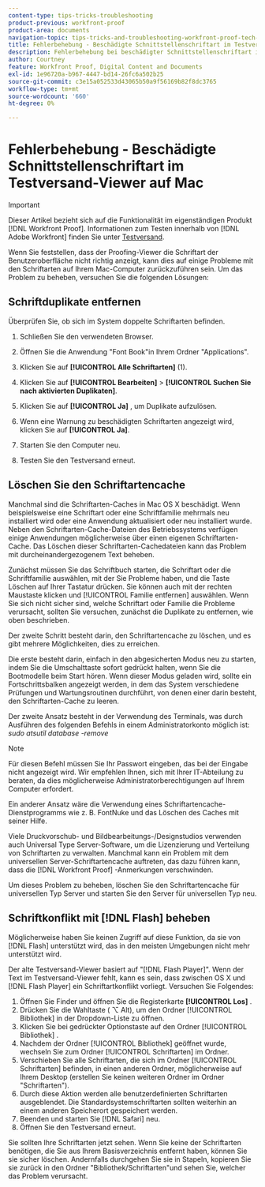 ```yaml
---
content-type: tips-tricks-troubleshooting
product-previous: workfront-proof
product-area: documents
navigation-topic: tips-tricks-and-troubleshooting-workfront-proof-tech-corner
title: Fehlerbehebung - Beschädigte Schnittstellenschriftart im Testversand-Viewer auf Mac
description: Fehlerbehebung bei beschädigter Schnittstellenschriftart im Testversand-Viewer auf Mac
author: Courtney
feature: Workfront Proof, Digital Content and Documents
exl-id: 1e96720a-b967-4447-bd14-26fc6a502b25
source-git-commit: c3e15a052533d43065b50a9f56169b82f8dc3765
workflow-type: tm+mt
source-wordcount: '660'
ht-degree: 0%

---
```


# Fehlerbehebung - Beschädigte Schnittstellenschriftart im Testversand-Viewer auf Mac

>[!IMPORTANT]
>
>Dieser Artikel bezieht sich auf die Funktionalität im eigenständigen Produkt [!DNL Workfront Proof]. Informationen zum Testen innerhalb von [!DNL Adobe Workfront] finden Sie unter [Testversand](../../../review-and-approve-work/proofing/proofing.md).

Wenn Sie feststellen, dass der Proofing-Viewer die Schriftart der Benutzeroberfläche nicht richtig anzeigt, kann dies auf einige Probleme mit den Schriftarten auf Ihrem Mac-Computer zurückzuführen sein. Um das Problem zu beheben, versuchen Sie die folgenden Lösungen:

## Schriftduplikate entfernen

Überprüfen Sie, ob sich im System doppelte Schriftarten befinden.

1. Schließen Sie den verwendeten Browser.
1. Öffnen Sie die Anwendung &quot;Font Book&quot;in Ihrem Ordner &quot;Applications&quot;.
1. Klicken Sie auf **[!UICONTROL Alle Schriftarten]** (1).
1. Klicken Sie auf **[!UICONTROL Bearbeiten]** > **[!UICONTROL Suchen Sie nach aktivierten Duplikaten]**.

1. Klicken Sie auf **[!UICONTROL Ja]** , um Duplikate aufzulösen.
1. Wenn eine Warnung zu beschädigten Schriftarten angezeigt wird, klicken Sie auf **[!UICONTROL Ja]**.
1. Starten Sie den Computer neu.
1. Testen Sie den Testversand erneut.

## Löschen Sie den Schriftartencache

Manchmal sind die Schriftarten-Caches in Mac OS X beschädigt. Wenn beispielsweise eine Schriftart oder eine Schriftfamilie mehrmals neu installiert wird oder eine Anwendung aktualisiert oder neu installiert wurde. Neben den Schriftarten-Cache-Dateien des Betriebssystems verfügen einige Anwendungen möglicherweise über einen eigenen Schriftarten-Cache. Das Löschen dieser Schriftarten-Cachedateien kann das Problem mit durcheinandergezogenem Text beheben.

Zunächst müssen Sie das Schriftbuch starten, die Schriftart oder die Schriftfamilie auswählen, mit der Sie Probleme haben, und die Taste Löschen auf Ihrer Tastatur drücken. Sie können auch mit der rechten Maustaste klicken und [!UICONTROL Familie entfernen] auswählen. Wenn Sie sich nicht sicher sind, welche Schriftart oder Familie die Probleme verursacht, sollten Sie versuchen, zunächst die Duplikate zu entfernen, wie oben beschrieben.

Der zweite Schritt besteht darin, den Schriftartencache zu löschen, und es gibt mehrere Möglichkeiten, dies zu erreichen.

Die erste besteht darin, einfach in den abgesicherten Modus neu zu starten, indem Sie die Umschalttaste sofort gedrückt halten, wenn Sie die Bootmodelle beim Start hören. Wenn dieser Modus geladen wird, sollte ein Fortschrittsbalken angezeigt werden, in dem das System verschiedene Prüfungen und Wartungsroutinen durchführt, von denen einer darin besteht, den Schriftarten-Cache zu leeren.

Der zweite Ansatz besteht in der Verwendung des Terminals, was durch Ausführen des folgenden Befehls in einem Administratorkonto möglich ist: *sudo atsutil database -remove*

>[!NOTE]
>
>Für diesen Befehl müssen Sie Ihr Passwort eingeben, das bei der Eingabe nicht angezeigt wird. Wir empfehlen Ihnen, sich mit Ihrer IT-Abteilung zu beraten, da dies möglicherweise Administratorberechtigungen auf Ihrem Computer erfordert.

Ein anderer Ansatz wäre die Verwendung eines Schriftartencache-Dienstprogramms wie z. B. FontNuke und das Löschen des Caches mit seiner Hilfe.

Viele Druckvorschub- und Bildbearbeitungs-/Designstudios verwenden auch Universal Type Server-Software, um die Lizenzierung und Verteilung von Schriftarten zu verwalten. Manchmal kann ein Problem mit dem universellen Server-Schriftartencache auftreten, das dazu führen kann, dass die [!DNL Workfront Proof] -Anmerkungen verschwinden.

Um dieses Problem zu beheben, löschen Sie den Schriftartencache für universellen Typ Server und starten Sie den Server für universellen Typ neu.

## Schriftkonflikt mit [!DNL Flash] beheben

Möglicherweise haben Sie keinen Zugriff auf diese Funktion, da sie von [!DNL Flash] unterstützt wird, das in den meisten Umgebungen nicht mehr unterstützt wird.

Der alte Testversand-Viewer basiert auf &quot;[!DNL Flash Player]&quot;. Wenn der Text im Testversand-Viewer fehlt, kann es sein, dass zwischen OS X und [!DNL Flash Player] ein Schriftartkonflikt vorliegt. Versuchen Sie Folgendes:

1. Öffnen Sie Finder und öffnen Sie die Registerkarte **[!UICONTROL Los]** .
1. Drücken Sie die Wahltaste ( ⌥ Alt), um den Ordner [!UICONTROL Bibliothek] in der Dropdown-Liste zu öffnen.
1. Klicken Sie bei gedrückter Optionstaste auf den Ordner [!UICONTROL Bibliothek] .
1. Nachdem der Ordner [!UICONTROL Bibliothek] geöffnet wurde, wechseln Sie zum Ordner [!UICONTROL Schriftarten] im Ordner.
1. Verschieben Sie alle Schriftarten, die sich im Ordner [!UICONTROL Schriftarten] befinden, in einen anderen Ordner, möglicherweise auf Ihrem Desktop (erstellen Sie keinen weiteren Ordner im Ordner &quot;Schriftarten&quot;).
1. Durch diese Aktion werden alle benutzerdefinierten Schriftarten ausgeblendet. Die Standardsystemschriftarten sollten weiterhin an einem anderen Speicherort gespeichert werden.
1. Beenden und starten Sie [!DNL Safari] neu.
1. Öffnen Sie den Testversand erneut.

Sie sollten Ihre Schriftarten jetzt sehen. Wenn Sie keine der Schriftarten benötigen, die Sie aus Ihrem Basisverzeichnis entfernt haben, können Sie sie sicher löschen. Andernfalls durchgehen Sie sie in Stapeln, kopieren Sie sie zurück in den Ordner &quot;Bibliothek/Schriftarten&quot;und sehen Sie, welcher das Problem verursacht.
